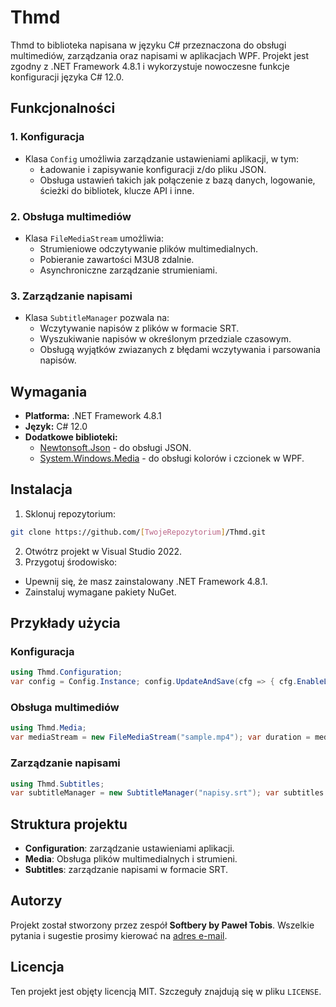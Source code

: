 # Thmd

Thmd to biblioteka napisana w języku C# przeznaczona do obsługi multimediów, zarządzania  oraz napisami w aplikacjach WPF. Projekt jest zgodny z .NET Framework 4.8.1 i wykorzystuje nowoczesne funkcje konfiguracji języka C# 12.0.

## Funkcjonalności

### 1. **Konfiguracja**
- Klasa `Config` umożliwia zarządzanie ustawieniami aplikacji, w tym:
  - Ładowanie i zapisywanie konfiguracji z/do pliku JSON.
  - Obsługa ustawień takich jak połączenie z bazą danych, logowanie, ścieżki do bibliotek, klucze API i inne.

### 2. **Obsługa multimediów**
- Klasa `FileMediaStream` umożliwia:
  - Strumieniowe odczytywanie plików multimedialnych.
  - Pobieranie zawartości M3U8 zdalnie.
  - Asynchroniczne zarządzanie strumieniami.

### 3. **Zarządzanie napisami**
- Klasa `SubtitleManager` pozwala na:
  - Wczytywanie napisów z plików w formacie SRT.
  - Wyszukiwanie napisów w określonym przedziale czasowym.
  - Obsługą wyjątków zwiazanych z błędami wczytywania i parsowania napisów.

## Wymagania

- **Platforma:** .NET Framework 4.8.1
- **Język:** C# 12.0
- **Dodatkowe biblioteki:**
  - [Newtonsoft.Json](https://www.nuget.org/packages/Newtonsoft.Json) - do obsługi JSON.
  - [System.Windows.Media](https://learn.microsoft.com/en-us/dotnet/api/system.windows.media) - do obsługi kolorów i czcionek w WPF.

## Instalacja

1. Sklonuj repozytorium:
```bash
git clone https://github.com/[TwojeRepozytorium]/Thmd.git
```
2. Otwótrz projekt w Visual Studio 2022.
3. Przygotuj środowisko:
- Upewnij się, że masz zainstalowany .NET Framework 4.8.1.
- Zainstaluj wymagane pakiety NuGet.

## Przykłady użycia

### Konfiguracja
```csharp
using Thmd.Configuration;
var config = Config.Instance; config.UpdateAndSave(cfg => { cfg.EnableLogging = true; cfg.ApiKey = "new-api-key"; });
```

### Obsługa multimediów
```csharp
using Thmd.Media;
var mediaStream = new FileMediaStream("sample.mp4"); var duration = mediaStream.GetDuration(); Console.WriteLine($"Czas trwania: {duration} sekund");
```

### Zarządzanie napisami
```csharp
using Thmd.Subtitles;
var subtitleManager = new SubtitleManager("napisy.srt"); var subtitles = subtitleManager.GetStartToEndTimeSpan(TimeSpan.FromSeconds(0), TimeSpan.FromSeconds(60)); foreach (var subtitle in subtitles) { Console.WriteLine(subtitle.Text); }
```

## Struktura projektu

- **Configuration**: zarządzanie ustawieniami aplikacji.
- **Media**: Obsługa plików multimedialnych i strumieni.
- **Subtitles**: zarządzanie napisami w formacie SRT.

## Autorzy

Projekt został stworzony przez zespół **Softbery by Paweł Tobis**. Wszelkie pytania i sugestie prosimy kierować na [adres e-mail](mailto:kontakt@softbery.org).

## Licencja

Ten projekt jest objęty licencją MIT. Szczeguły znajdują się w pliku `LICENSE`.
